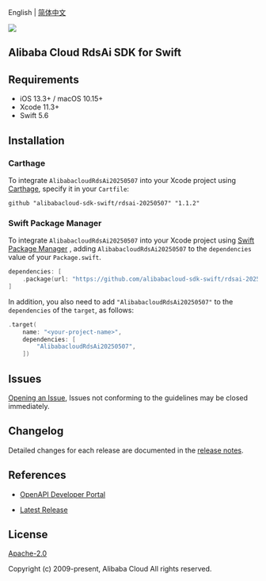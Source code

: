 English | [简体中文](README-CN.md)

![](https://aliyunsdk-pages.alicdn.com/icons/AlibabaCloud.svg)

## Alibaba Cloud RdsAi SDK for Swift

## Requirements

- iOS 13.3+ / macOS 10.15+
- Xcode 11.3+
- Swift 5.6

## Installation

### Carthage

To integrate `AlibabacloudRdsAi20250507` into your Xcode project using [Carthage](https://github.com/Carthage/Carthage), specify it in your `Cartfile`:

```ogdl
github "alibabacloud-sdk-swift/rdsai-20250507" "1.1.2"
```

### Swift Package Manager

To integrate `AlibabacloudRdsAi20250507` into your Xcode project using [Swift Package Manager](https://swift.org/package-manager/) , adding `AlibabacloudRdsAi20250507` to the `dependencies` value of your `Package.swift`.

```swift
dependencies: [
    .package(url: "https://github.com/alibabacloud-sdk-swift/rdsai-20250507.git", from: "1.1.2")
]
```

In addition, you also need to add `"AlibabacloudRdsAi20250507"` to the `dependencies` of the `target`, as follows:

```swift
.target(
    name: "<your-project-name>",
    dependencies: [
        "AlibabacloudRdsAi20250507",
    ])
```

## Issues

[Opening an Issue](https://github.com/alibabacloud-sdk-swift/rdsai-20250507/issues/new), Issues not conforming to the guidelines may be closed immediately.

## Changelog

Detailed changes for each release are documented in the [release notes](./ChangeLog.txt).

## References

* [OpenAPI Developer Portal](https://next.api.alibabacloud.com/home)
- [Latest Release](https://github.com/alibabacloud-sdk-swift/rdsai-20250507)

## License

[Apache-2.0](http://www.apache.org/licenses/LICENSE-2.0)

Copyright (c) 2009-present, Alibaba Cloud All rights reserved.
